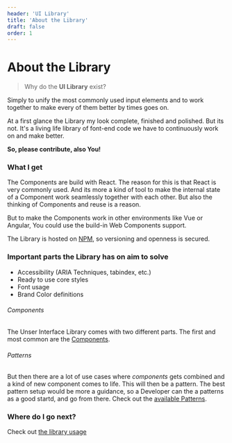 ```yaml
---
header: 'UI Library'
title: 'About the Library'
draft: false
order: 1
---
```


# About the Library

> Why do the **UI Library** exist?

Simply to unify the most commonly used input elements and to work together to make every of them better by times goes on.

At a first glance the Library my look complete, finished and polished. But its not. It's a living life library of font-end code we have to continuously work on and make better.

**So, please contribute, also You!**

### What I get

The Components are build with React. The reason for this is that React is very commonly used. And its more a kind of tool to make the internal state of a Component work seamlessly together with each other. But also the thinking of Components and reuse is a reason.

But to make the Components work in other environments like Vue or Angular, You could use the build-in Web Components support.

The Library is hosted on [NPM](npmjs.com), so versioning and openness is secured.

### Important parts the Library has on aim to solve

- Accessibility (ARIA Techniques, tabindex, etc.)
- Ready to use core styles
- Font usage
- Brand Color definitions

###### Components

The Unser Interface Library comes with two different parts. The first and most common are the [Components](/uilib/components/).

###### Patterns

But then there are a lot of use cases where _components_ gets combined and a kind of new component comes to life. This will then be a pattern. The best pattern setup would be more a guidance, so a Developer can the a patterns as a good startd, and go from there.
Check out the [available Patterns](/uilib/patterns/).

### Where do I go next?

Check out [the library usage](/uilib/usage/)
